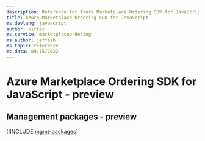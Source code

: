 ```yaml
---
description: Reference for Azure Marketplace Ordering SDK for JavaScript
title: Azure Marketplace Ordering SDK for JavaScript
ms.devlang: javascript
author: xirzec
ms.service: marketplaceordering
ms.author: jeffish
ms.topic: reference
ms.data: 09/15/2022
---
```

# Azure Marketplace Ordering SDK for JavaScript - preview

## Management packages - preview
[!INCLUDE [mgmt-packages](marketplace-ordering-mgmt-index.md)]
